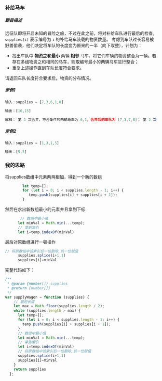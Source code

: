 ### 补给马车

##### 题目描述

远征队即将开启未知的冒险之旅，不过在此之前，将对补给车队进行最后的检查。`supplies[i]` 表示编号为 `i` 的补给马车装载的物资数量。 考虑到车队过长容易被野兽偷袭，他们决定将车队的长度变为原来的一半（向下取整），计划为：

- 找出车队中 **物资之和最小** 两辆 **相邻** 马车，将它们车辆的物资整合为一辆。若存在多组物资之和相同的马车，则取编号最小的两辆马车进行整合；
- 重复上述操作直到车队长度符合要求。

请返回车队长度符合要求后，物资的分布情况。

##### 示例1

```js
输入：supplies = [7,3,6,1,8]

输出：[10,15]

解释： 第 1 次合并，符合条件的两辆马车为 6,1，合并后的车队为 [7,3,7,8]； 第 2 次合并，符合条件的两辆马车为 (7,3) 和 (3,7)，取编号最小的 (7,3)，合并后的车队为 [10,7,8]； 第 3 次合并，符合条件的两辆马车为 7,8，合并后的车队为 [10,15]； 返回 [10,15]
```

##### 示例2

```js
输入：supplies = [1,3,1,5]

输出：[5,5]
```

### 我的思路

将supplies数组中元素两两相加，得到一个新的数组

```js
        let temp=[];
        for (let i = 0; i < supplies.length - 1; i++) {
           temp.push(supplies[i] + supplies[i + 1]);
        }
```

然后在求出新数组最小的元素并且拿到下标

```js
	   // 数组中最小值
      let minVal = Math.min(...temp);
      // 拿到索引
      let i=temp.indexOf(minVal)
```

最后对原数组进行一顿操作

```js
// 将原数组中该索引后一位删除,前一位赋值
      supplies.splice(i+1,1)
      supplies[i]=minVal
```

完整代码如下：

```js
/**
 * @param {number[]} supplies
 * @return {number[]}
 */
var supplyWagon = function (supplies) {
    // 最短长度
    let max = Math.floor(supplies.length / 2);
    while (supplies.length > max) {
      let temp=[];
      for (let i = 0; i < supplies.length - 1; i++) {
        temp.push(supplies[i] + supplies[i + 1]);
      }
      // 数组中最小值
      let minVal = Math.min(...temp);
      // 拿到索引
      let i=temp.indexOf(minVal)
      // 将原数组中该索引后一位删除,前一位赋值
      supplies.splice(i+1,1)
      supplies[i]=minVal
    }
    return supplies
  };
```

